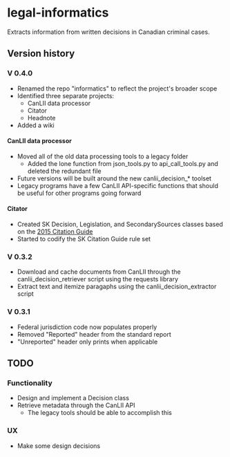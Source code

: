 # legal-informatics

Extracts information from written decisions in Canadian criminal cases.

## Version history

### V 0.4.0

* Renamed the repo "informatics" to reflect the project's broader scope
* Identified three separate projects:
  * CanLII data processor
  * Citator
  * Headnote
* Added a wiki

#### CanLII data processor

* Moved all of the old data processing tools to a legacy folder
  * Added the lone function from json_tools.py to api_call_tools.py and deleted
  the redundant file
* Future versions will be built around the new canlii_decision_* toolset
* Legacy programs have a few CanLII API-specific functions that should be 
useful for other programs going forward

#### Citator

* Created SK Decision, Legislation, and SecondarySources classes based on the
[2015 Citation Guide](https://sasklawcourts.ca/wp-contentuploads/2020/09/Citation_Guide_2015_revisions.pdf)
* Started to codify the SK Citation Guide rule set

### V 0.3.2

* Download and cache documents from CanLII through the
canlii_decision_retriever script using the requests library
* Extract text and itemize paragaphs using the canlii_decision_extractor script

### V 0.3.1

* Federal jurisdiction code now populates properly
* Removed "Reported" header from the standard report
* "Unreported" header only prints when applicable

## TODO

### Functionality

* Design and implement a Decision class
* Retrieve metadata through the CanLII API
  * The legacy tools should be able to accomplish this

### UX

* Make some design decisions

